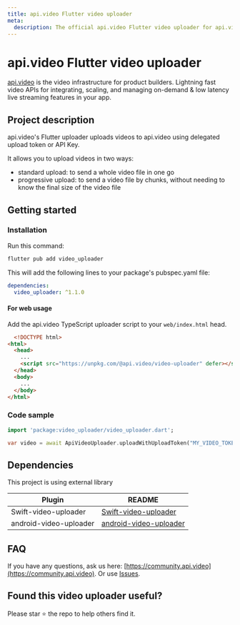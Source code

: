 ```yaml
---
title: api.video Flutter video uploader
meta: 
  description: The official api.video Flutter video uploader for api.video. [api.video](https://api.video/) is the video infrastructure for product builders. Lightning fast video APIs for integrating, scaling, and managing on-demand & low latency live streaming features in your app.
---
```


# api.video Flutter video uploader

[api.video](https://api.video/) is the video infrastructure for product builders. Lightning fast video APIs for integrating, scaling, and managing on-demand & low latency live streaming features in your app.

## Project description

api.video's Flutter uploader uploads videos to api.video using delegated upload token or API Key.

It allows you to upload videos in two ways:

- standard upload: to send a whole video file in one go
- progressive upload: to send a video file by chunks, without needing to know the final size of the video file

## Getting started

### Installation

Run this command:

```bash
flutter pub add video_uploader
 ```
 
This will add the following lines to your package's pubspec.yaml file:

``` yaml
dependencies:
  video_uploader: ^1.1.0
```

#### For web usage

Add the api.video TypeScript uploader script to your `web/index.html` head.

```html
  <!DOCTYPE html>
<html>
  <head>
    ...
    <script src="https://unpkg.com/@api.video/video-uploader" defer></script>
  </head>
  <body>
    ...
  </body>
</html>
```

### Code sample

```dart
import 'package:video_uploader/video_uploader.dart';

var video = await ApiVideoUploader.uploadWithUploadToken("MY_VIDEO_TOKEN", "path/to/my-video.mp4");
```

## Dependencies

This project is using external library

| Plugin | README |
| ------ | ------ |
| Swift-video-uploader | [Swift-video-uploader](https://github.com/apivideo/api.video-swift-uploader) |
| android-video-uploader | [android-video-uploader](https://github.com/apivideo/api.video-android-uploader) |

## FAQ

If you have any questions, ask us here: [https://community.api.video](https://community.api.video).
Or use [Issues](https://github.com/apivideo/api.video-flutter-uploader/issues).

## Found this video uploader useful?

Please star ⭐ the repo to help others find it.